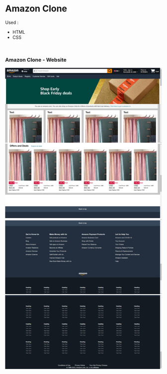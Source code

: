 # Amazon Clone

Used : <br>
- HTML <br>
- CSS <br>

<br>

### Amazon Clone - Website

<img src="./Amazon_Clone_1.png">
<br>
<img src="./Amazon_Clone_2.png">
<br>
<img src="./Amazon_Clone_3.png">
<br>
<img src="./Amazon_Clone_4.png">
